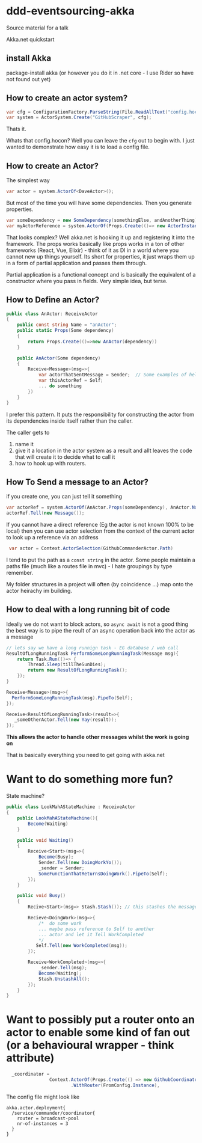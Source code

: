 # ddd-eventsourcing-akka
Source material for a talk

Akka.net quickstart

## install Akka

package-install akka (or however you do it in .net core - I use Rider so have not found out yet)

## How to create an actor system?


```csharp
var cfg = ConfigurationFactory.ParseString(File.ReadAllText("config.hocon"));
var system = ActorSystem.Create("GitHubScraper", cfg);
```

Thats it.

Whats that config.hocon? 
Well you can leave the `cfg` out to begin with. I just wanted to demonstrate how easy it is to load a config file.

## How to create an Actor?
The simplest way
```csharp
var actor = system.ActorOf<DaveActor>();
```
But most of the time you will have some dependencies.
Then you generate properties.
```csharp
var someDependency = new SomeDependency(somethingElse, andAnotherThing);
var myActorReference = system.ActorOf(Props.Create(()=> new ActorInstance(someDependency)), ActorInstance.Name);
```
That looks complex?
Well akka.net is hooking it up and registering it into the framework.
The props works basically like props works in a ton of other frameworks (React, Vue, Elixir) - think of it as DI in a world where you cannot new up things yourself. Its short for properties, it just wraps them up in a form of partial application and passes them through.

Partial application is a functional concept and is basically the equivalent of a constructor where you pass in fields. Very simple idea, but terse.
 
## How to Define an Actor?

```csharp
public class AnActor: ReceiveActor
{
    public const string Name = "anActor";
    public static Props(Some dependency)
    {
        return Props.Create(()=>new AnActor(dependency))
    }

    public AnActor(Some dependency)
    {
        Receive<Message>(msg=>{
            var actorThatSentMessage = Sender;  // Some examples of helpful properties you gain access to.
            var thisActorRef = Self;
            ... do something
        })
    }
}
```

I prefer this pattern. It puts the responsibility for constructing the actor from its dependencies inside itself rather than the caller.

The caller gets to
1. name it 
1. give it a location in the actor system as a result and alIt leaves the code that will create it to decide what to call it
1. how to hook up with routers.


## How To Send a message to an Actor?
if you create one, you can just tell it something
```csharp
var actorRef = system.ActorOf(AnActor.Props(someDependency), AnActor.Name)
actorRef.Tell(new Message());
```

If you cannot have a direct reference (Eg the actor is not known 100% to be local) then you can use actor selection from the context of the current actor to look up a reference via an address

```csharp
 var actor = Context.ActorSelection(GithubCommanderActor.Path)
```

I tend to put the path as a `const string` in the actor. Some people maintain a paths file (much like a routes file in mvc) - I hate groupings by type remember.

My folder structures in a project will often (by coincidence ...) map onto the actor heirachy im building.

## How to deal with a long running bit of code

Ideally we do not want to block actors, so `async await` is not a good thing the best way is to pipe the reult of an async operation back into the actor as a message

```csharp
// lets say we have a long runnign task - EG database / web call
ResultOfLongRunningTask PerformSomeLongRunningTask(Message msg){
    return Task.Run(()=> {
        Thread.Sleep(tillTheSunDies);
        return new ResultOfLongRunningTask();
    });
}

Receive<Message>(msg=>{
  PerformSomeLongRunningTask(msg).PipeTo(Self);
});

Receive<ResultOfLongRunningTask>(result=>{
   _someOtherActor.Tell(new Yay(result));
});
```

**This allows the actor to handle other messages whilst the work is going on**

That is basically everything you need to get going with akka.net


# Want to do something more fun?

State machine?

```csharp 
public class LookMahAStateMachine : ReceiveActor
{
    public LookMahAStateMachine(){
        Become(Waiting)
    }

    public void Waiting()
    {
        Receive<Start>(msg=>{
            Become(Busy);
            Sender.Tell(new DoingWorkYo());
            _sender = Sender;
            SomeFunctionThatReturnsDoingWork().PipeTo(Self);
        });
    }

    public void Busy()
    {
        Recive<Start>(msg=> Stash.Stash()); // this stashes the message so that when it is waiting it can consume it laster - purley optional a you can choose to let the mesage goto dead letters.

        Recieve<DoingWork>(msg=>{
            /*  do some work 
            ... maybe pass reference to Self to another
            ... actor and let it Tell WorkCompleted 
            */
           Self.Tell(new WorkCompleted(msg));     
        });

        Receive<WorkCompleted>(msg=>{
            _sender.Tell(msg);
            Become(Waiting);
            Stash.UnstashAll();
        });
    }
}

```

# Want to possibly put a router onto an actor to enable some kind of fan out (or a behavioural wrapper - think attribute)

```csharp
  _coordinator =        
                Context.ActorOf(Props.Create(() => new GithubCoordinatorActor())
                        .WithRouter(FromConfig.Instance),
```

The config file might look like
```hocon
akka.actor.deployment{
  /service/commander/coordinator{
    router = broadcast-pool
    nr-of-instances = 3
  }     
}   
```




